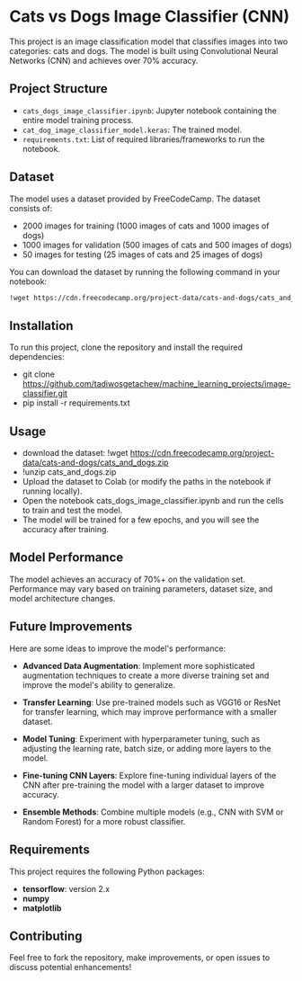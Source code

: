 # Cats vs Dogs Image Classifier (CNN)

This project is an image classification model that classifies images into two categories: cats and dogs. The model is built using Convolutional Neural Networks (CNN) and achieves over 70% accuracy. 

## Project Structure

- `cats_dogs_image_classifier.ipynb`: Jupyter notebook containing the entire model training process.
- `cat_dog_image_classifier_model.keras`: The trained model.
- `requirements.txt`: List of required libraries/frameworks to run the notebook.

## Dataset

The model uses a dataset provided by FreeCodeCamp. The dataset consists of:

- 2000 images for training (1000 images of cats and 1000 images of dogs)
- 1000 images for validation (500 images of cats and 500 images of dogs)
- 50 images for testing (25 images of cats and 25 images of dogs)

You can download the dataset by running the following command in your notebook:

```bash
!wget https://cdn.freecodecamp.org/project-data/cats-and-dogs/cats_and_dogs.zip
```

## Installation 

To run this project, clone the repository and install the required dependencies:

- git clone https://github.com/tadiwosgetachew/machine_learning_projects/image-classifier.git
- pip install -r requirements.txt

## Usage 

- download the dataset: !wget https://cdn.freecodecamp.org/project-data/cats-and-dogs/cats_and_dogs.zip
- !unzip cats_and_dogs.zip
- Upload the dataset to Colab (or modify the paths in the notebook if running locally).
- Open the notebook cats_dogs_image_classifier.ipynb and run the cells to train and test the model.
- The model will be trained for a few epochs, and you will see the accuracy after training.

## Model Performance

The model achieves an accuracy of 70%+ on the validation set. Performance may vary based on training parameters, dataset size, and model architecture changes.

## Future Improvements

Here are some ideas to improve the model's performance:

- **Advanced Data Augmentation**: Implement more sophisticated augmentation techniques to create a more diverse training set and improve the model's ability to generalize.

- **Transfer Learning**: Use pre-trained models such as VGG16 or ResNet for transfer learning, which may improve performance with a smaller dataset.

- **Model Tuning**: Experiment with hyperparameter tuning, such as adjusting the learning rate, batch size, or adding more layers to the model.

- **Fine-tuning CNN Layers**: Explore fine-tuning individual layers of the CNN after pre-training the model with a larger dataset to improve accuracy.

- **Ensemble Methods**: Combine multiple models (e.g., CNN with SVM or Random Forest) for a more robust classifier.

## Requirements

This project requires the following Python packages:

- **tensorflow**: version 2.x
- **numpy**
- **matplotlib**

## Contributing

Feel free to fork the repository, make improvements, or open issues to discuss potential enhancements!

